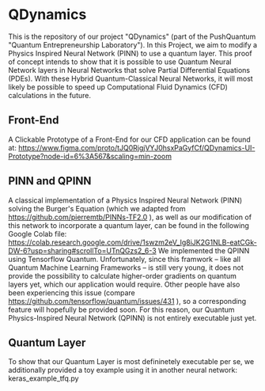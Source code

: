 # QDynamics
This is the repository of our project "QDynamics" (part of the PushQuantum "Quantum Entrepreneurship Laboratory").
In this Project, we aim to modify a Physics Inspired Neural Network (PINN) to use a quantum layer. This proof of concept intends to show that it is possible to use Quantum Neural Network layers in Neural Networks that solve Partial Differential Equations (PDEs). With these Hybrid Quantum-Classical Neural Networks, it will most likely be possible to speed up Computational Fluid Dynamics (CFD) calculations in the future.

## Front-End
A Clickable Prototype of a Front-End for our CFD application can be found at: https://www.figma.com/proto/tJQ0RjgjVYJ0hsxPaGyfCf/QDynamics-UI-Prototype?node-id=6%3A567&scaling=min-zoom

## PINN and QPINN
A classical implementation of a Physics Inspired Neural Network (PINN) solving the Burger's Equation (which we adapted from https://github.com/pierremtb/PINNs-TF2.0 ), as well as our modification of this network to incorporate a quantum layer, can be found in the following Google Colab file: 
https://colab.research.google.com/drive/1swzm2eV_Ig8iJK2G1NLB-eatCGk-DW-6?usp=sharing#scrollTo=UTnQGzs2_6-3
We implemented the QPINN using Tensorflow Quantum. Unfortunately, since this framwork – like all Quantum Machine Learning Frameworks – is still very young, it does not provide the possibility to calculate higher-order gradients on quantum layers yet, which our application would require. Other people have also been experiencing this issue (compare https://github.com/tensorflow/quantum/issues/431 ), so a corresponding feature will hopefully be provided soon. For this reason, our Quantum Physics-Inspired Neural Network (QPINN) is not entirely executable just yet.

## Quantum Layer
To show that our Quantum Layer is most defininetely executable per se, we additionally provided a toy example using it in another neural network:
keras_example_tfq.py
